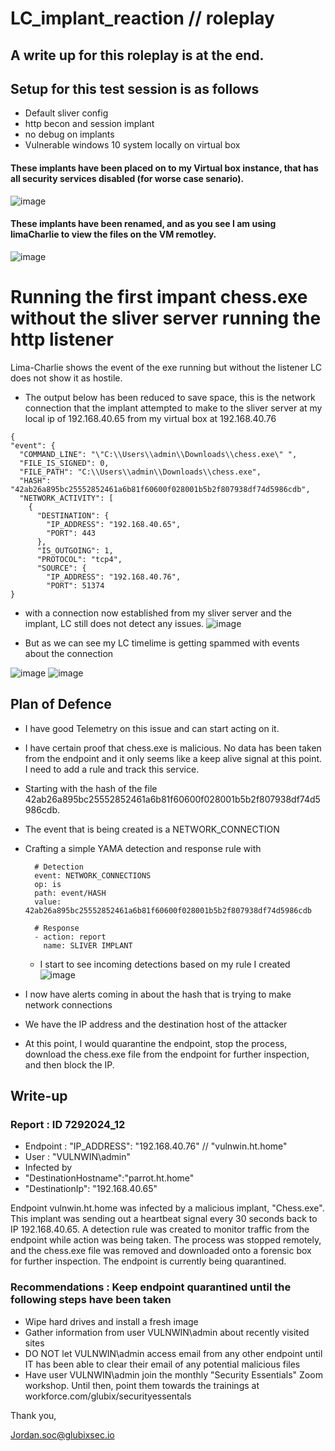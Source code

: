 # LC_implant_reaction // roleplay

## A write up for this roleplay is at the end. 

## Setup for this test session is as follows 
 - Default sliver config
 - http becon and session implant
 - no debug on implants 
 - Vulnerable windows 10 system locally on virtual box 


#### These implants have been placed on to my Virtual box instance, that has all security services disabled (for worse case senario). 
![image](https://github.com/user-attachments/assets/f5f530c6-6fa8-48ff-9b72-09f518b62aa9)

#### These implants have been renamed, and as you see I am using limaCharlie to view the files on the VM remotley. 
![image](https://github.com/user-attachments/assets/20d23e51-684d-41dc-a4a1-4dc540e4ec7d)


# Running the first impant chess.exe without the sliver server running the http listener

Lima-Charlie shows the event of the exe running but without the listener LC does not show it as hostile.
  
  - The output below has been reduced to save space, this is the network connection that the implant attempted to make to the sliver server at my local ip of 192.168.40.65 from my virtual box at 192.168.40.76

  ```
{
  "event": {
    "COMMAND_LINE": "\"C:\\Users\\admin\\Downloads\\chess.exe\" ",
    "FILE_IS_SIGNED": 0,
    "FILE_PATH": "C:\\Users\\admin\\Downloads\\chess.exe",
    "HASH": "42ab26a895bc25552852461a6b81f60600f028001b5b2f807938df74d5986cdb",
    "NETWORK_ACTIVITY": [
      {
        "DESTINATION": {
          "IP_ADDRESS": "192.168.40.65",
          "PORT": 443
        },
        "IS_OUTGOING": 1,
        "PROTOCOL": "tcp4",
        "SOURCE": {
          "IP_ADDRESS": "192.168.40.76",
          "PORT": 51374
}
```

- with a connection now established from my sliver server and the implant, LC still does not detect any issues.
![image](https://github.com/user-attachments/assets/45b89df3-94cc-4280-9ed3-5a197a37b350)

- But as we can see my LC timelime is getting spammed with events about the connection 

![image](https://github.com/user-attachments/assets/fddb3268-91c1-4b3d-aaa6-51967bbca251) ![image](https://github.com/user-attachments/assets/d7448316-5ce7-44e0-8c1f-60c2564faa05)


## Plan of Defence
- I have good Telemetry on this issue and can start acting on it.
- I have certain proof that chess.exe is malicious. No data has been taken from the endpoint and it only seems like a keep alive signal at this point. I need to add a rule and track this service.
- Starting with the hash of the file 42ab26a895bc25552852461a6b81f60600f028001b5b2f807938df74d5986cdb.
- The event that is being created is a NETWORK_CONNECTION
- Crafting a simple YAMA detection and response rule with

   ```
     # Detection
     event: NETWORK_CONNECTIONS
     op: is
     path: event/HASH
     value: 42ab26a895bc25552852461a6b81f60600f028001b5b2f807938df74d5986cdb

     # Response
     - action: report
       name: SLIVER IMPLANT

     ```
   - I start to see incoming detections based on my rule I created 
       ![image](https://github.com/user-attachments/assets/fc8000d6-0806-4e35-9e89-b5461c9fb92e)

- I now have alerts coming in about the hash that is trying to make network connections
- We have the IP address and the destination host of the attacker
- At this point, I would quarantine the endpoint, stop the process, download the chess.exe file from the endpoint for further inspection, and then block the IP.


## Write-up

### Report : ID 7292024_12
- Endpoint : "IP_ADDRESS": "192.168.40.76" // "vulnwin.ht.home"
- User : "VULNWIN\admin"
- Infected by
- "DestinationHostname":"parrot.ht.home"
- "DestinationIp": "192.168.40.65"

Endpoint vulnwin.ht.home was infected by a malicious implant, "Chess.exe". This implant was sending out a heartbeat signal every 30 seconds back to IP 192.168.40.65. A detection rule was created to monitor traffic from the endpoint while action was being taken. The process was stopped remotely, and the chess.exe file was removed and downloaded onto a forensic box for further inspection. The endpoint is currently being quarantined.

### Recommendations : Keep endpoint quarantined until the following steps have been taken 
- Wipe hard drives and install a fresh image
- Gather information from user VULNWIN\admin about recently visited sites
- DO NOT let VULNWIN\admin access email from any other endpoint until IT has been able to clear their email of any potential malicious files
- Have user VULNWIN\admin join the monthly "Security Essentials" Zoom workshop. Until then, point them towards the trainings at workforce.com/glubix/securityessentals

Thank you, 

Jordan.soc@glubixsec.io 


     

                  
